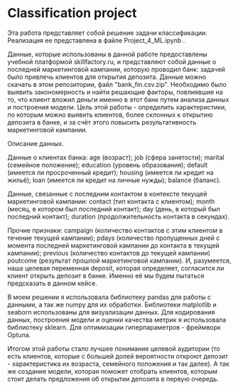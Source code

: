 # Classification project
Эта работа представляет собой решение задачи классификации. Реализация ее представлена в файле Project_4_ML.ipynb .

Данные, которые использованы в данной работе предоставлены учебной платформой skillfactory.ru, и представляют собой данные о последней маркетинговой кампании, которую проводил банк: задачей было привлечь клиентов для открытия депозита. Данные можно скачать в этом репозитории, файл "bank_fin.csv.zip".
Необходимо было выявить закономерность и найти решающие факторы, повлиявшие на то, что клиент вложил деньги именно в этот банк путем анализа данных и построения модели. 
Цель этой работы - определить характеристики, по которым можно выявить клиентов, более склонных к открытию депозита в банке, и за счёт этого повысить результативность маркетинговой кампании.

Описание данных.

Данные о клиентах банка:
age (возраст);
job (сфера занятости);
marital (семейное положение);
education (уровень образования);
default (имеется ли просроченный кредит);
housing (имеется ли кредит на жильё);
loan (имеется ли кредит на личные нужды);
balance (баланс).

Данные, связанные с последним контактом в контексте текущей маркетинговой кампании:
contact (тип контакта с клиентом);
month (месяц, в котором был последний контакт);
day (день, в который был последний контакт);
duration (продолжительность контакта в секундах).

Прочие признаки:
campaign (количество контактов с этим клиентом в течение текущей кампании);
pdays (количество пропущенных дней с момента последней маркетинговой кампании до контакта в текущей кампании);
previous (количество контактов до текущей кампании)
poutcome (результат прошлой маркетинговой кампании).
И, разумеется, наша целевая переменная deposit, которая определяет, согласится ли клиент открыть депозит в банке. Именно её мы будем пытаться предсказать в данном кейсе.


В моем решении я использовала библиотеку pandas для работы с данными, а так же numpy для их обработки.
Библиотеки matplotlib и seaborn использованы для визуализации данных. 
Для кодирования данных, построения модели и оценки качества метрик я использовала библиотеку sklearn.
Для оптимизации гиперпараметров - фреймворк Optuna.


Итогом этой работы стало лучшее понимание целевой аудитории (то есть клиентов, которые с большей долей вероятности откроют депозит - характеристика их возраста, семейного положения и так далее). А так же создание модели, которая поможет отобрать клиентов, которым стоит делать предложения об открытии депозита в первую очередь.
